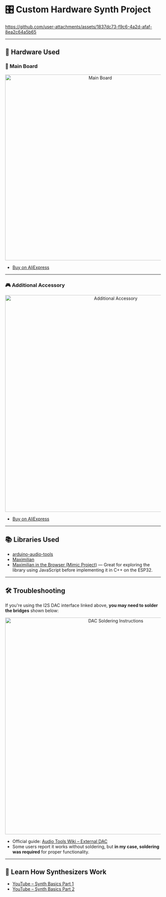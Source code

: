 # 🎛️ Custom Hardware Synth Project
https://github.com/user-attachments/assets/1837dc73-f9c6-4a2d-afaf-8ea2c64a5b65

---

## 🧰 Hardware Used

### 🔌 Main Board

<p align="center">
  <img width="600" alt="Main Board" src="https://github.com/user-attachments/assets/46574a20-2fd0-4157-84c9-6804b67c569a" />
</p>

- [Buy on AliExpress](https://www.aliexpress.us/item/3256805917724211.html?spm=a2g0o.order_list.order_list_main.70.5da71802OAppXl&gatewayAdapt=glo2usa4itemAdapt)

---

### 🎮 Additional Accessory

<p align="center">
  <img width="700" alt="Additional Accessory" src="https://github.com/user-attachments/assets/5f6c12e1-a11c-4320-ad2e-45d3f28f87c3" />
</p>

- [Buy on AliExpress](https://www.aliexpress.us/item/3256805879357212.html?spm=a2g0o.order_list.order_list_main.145.5da71802OAppXl&gatewayAdapt=glo2usa4itemAdapt)

---

## 📚 Libraries Used

- [arduino-audio-tools](https://github.com/pschatzmann/arduino-audio-tools)  
- [Maximilian](https://github.com/pschatzmann/Maximilian)  
- [Maximilian in the Browser (Mimic Project)](https://mimicproject.com/course/making-music/overview) — Great for exploring the library using JavaScript before implementing it in C++ on the ESP32.

---

## 🛠️ Troubleshooting

If you're using the I2S DAC interface linked above, **you may need to solder the bridges** shown below:

<p align="center">
  <img width="700" alt="DAC Soldering Instructions" src="https://github.com/user-attachments/assets/396e993a-9079-4a50-9718-5f5c59dd2507" />
</p>

- Official guide: [Audio Tools Wiki – External DAC](https://github.com/pschatzmann/arduino-audio-tools/wiki/External-DAC#hiletgo-pcm5102-i2s-iis-lossless-digital-audio-dac-decoder)  
- Some users report it works without soldering, but **in my case, soldering was required** for proper functionality.

---

## 🎹 Learn How Synthesizers Work

- [YouTube – Synth Basics Part 1](https://www.youtube.com/watch?v=vvBl3YUBUyY)  
- [YouTube – Synth Basics Part 2](https://www.youtube.com/watch?v=JfJ9Dbjz6cs)
